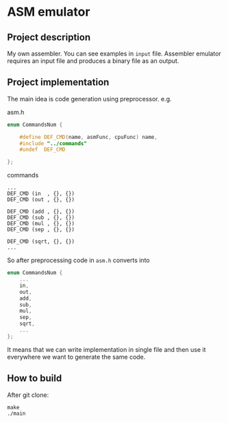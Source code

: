 # ASM emulator

## Project description

My own assembler. You can see examples in ```input``` file. Assembler emulator requires an input file and produces a binary file as an output.

## Project implementation

The main idea is code generation using preprocessor. e.g.

asm.h
```cpp
enum CommandsNum {

    #define DEF_CMD(name, asmFunc, cpuFunc) name, 
    #include "../commands"
    #undef  DEF_CMD

};
```
commands
```
...
DEF_CMD (in  , {}, {})
DEF_CMD (out , {}, {})

DEF_CMD (add , {}, {})
DEF_CMD (sub , {}, {})
DEF_CMD (mul , {}, {})
DEF_CMD (sep , {}, {})

DEF_CMD (sqrt, {}, {})
...
```

So after preprocessing code in ```asm.h``` converts into

```cpp
enum CommandsNum {
    ...
    in,
    out,
    add,
    sub,
    mul,
    sep,
    sqrt,
    ...
};
```

It means that we can write implementation in single file and then use it everywhere we want to generate the same code.

## How to build

After git clone:
```
make
./main
```
